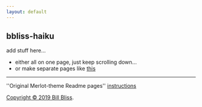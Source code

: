 ```yaml
---
layout: default
---
```


## **bbliss-haiku**

add stuff here...
* either all on one page, just keep scrolling down...
* or make separate pages like [this](./merlot-another-page.md)

* * *
''Original Merlot-theme Readme pages''
[instructions](./merlot-instructions.md)

[Copyright © 2019 Bill Bliss](./LICENSE.html).





